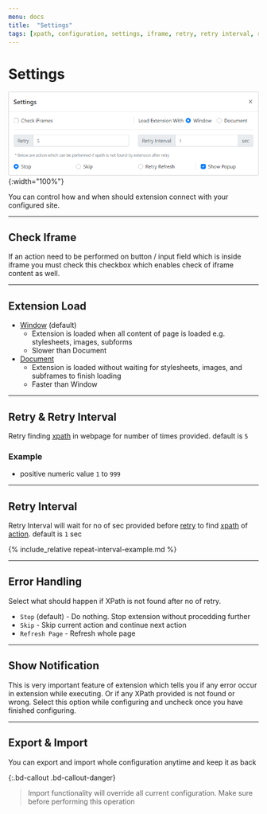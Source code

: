 ```yaml
---
menu: docs
title:  "Settings"
tags: [xpath, configuration, settings, iframe, retry, retry interval, retry option, error , error handling,export, import]
---
```


# Settings

![Settings](../assets/img/settings.png){:width="100%"}

You can control how and when should extension connect with your configured site.

---
## Check Iframe

If an action need to be performed on button / input field which is inside iframe you must check this checkbox which enables check of iframe content as well.

---
## Extension Load

- [Window](https://developer.mozilla.org/en-US/docs/Web/API/GlobalEventHandlers/onload) (default)
  - Extension is loaded when all content of page is loaded e.g. stylesheets, images, subforms 
  - Slower than Document
- [Document](https://developer.mozilla.org/en-US/docs/Web/API/Window/DOMContentLoaded_event)
  - Extension is loaded without waiting for stylesheets, images, and subframes to finish loading 
  - Faster than Window
 
---
## Retry & Retry Interval
Retry finding [xpath](xpath) in webpage for number of times provided. default is `5`

### Example
- positive numeric value `1` to `999`

---
## Retry Interval
Retry Interval will wait for no of sec provided before [retry](retry) to find [xpath](xpath) of [action](action). default is `1` sec

{% include_relative repeat-interval-example.md %}

---
## Error Handling
Select what should happen if XPath is not found after no of retry.
- `Stop` (default) - Do nothing. Stop extension without procedding further
- `Skip` - Skip current action and continue next action
- `Refresh Page` - Refresh whole page

---
## Show Notification
This is very important feature of extension which tells you if any error occur in extension while executing. Or if any XPath provided is not found or wrong. Select this option while configuring and uncheck once you have finished configuring.

---
## Export & Import
You can export and import whole configuration anytime and keep it as back

{:.bd-callout .bd-callout-danger}
> Import functionality will override all current configuration. Make sure before performing this operation